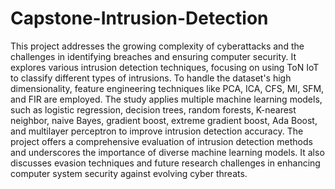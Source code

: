 # Capstone-Intrusion-Detection

This project addresses the growing complexity of cyberattacks and the challenges in identifying breaches and ensuring computer security. It explores various intrusion detection techniques, focusing on using ToN IoT to classify different types of intrusions. To handle the dataset's high dimensionality, feature engineering techniques like PCA, ICA, CFS, MI, SFM, and FIR are employed. The study applies multiple machine learning models, such as logistic regression, decision trees, random forests, K-nearest neighbor, naive Bayes, gradient boost, extreme gradient boost, Ada Boost, and multilayer perceptron to improve intrusion detection accuracy. The project offers a comprehensive evaluation of intrusion detection methods and underscores the importance of diverse machine learning models. It also discusses evasion techniques and future research challenges in enhancing computer system security against evolving cyber threats.
